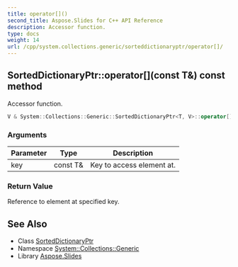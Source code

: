 ```yaml
---
title: operator[]()
second_title: Aspose.Slides for C++ API Reference
description: Accessor function.
type: docs
weight: 14
url: /cpp/system.collections.generic/sorteddictionaryptr/operator[]/
---
```

## SortedDictionaryPtr::operator[](const T\&) const method


Accessor function.

```cpp
V & System::Collections::Generic::SortedDictionaryPtr<T, V>::operator[](const T &key) const
```


### Arguments

| Parameter | Type | Description |
| --- | --- | --- |
| key | const T\& | Key to access element at. |

### Return Value

Reference to element at specified key.

## See Also

* Class [SortedDictionaryPtr](./)
* Namespace [System::Collections::Generic](../)
* Library [Aspose.Slides](../../)